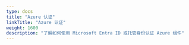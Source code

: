```yaml
---
type: docs
title: "Azure 认证"
linkTitle: "Azure 认证"
weight: 1600
description: "了解如何使用 Microsoft Entra ID 或托管身份认证 Azure 组件"
---
```


